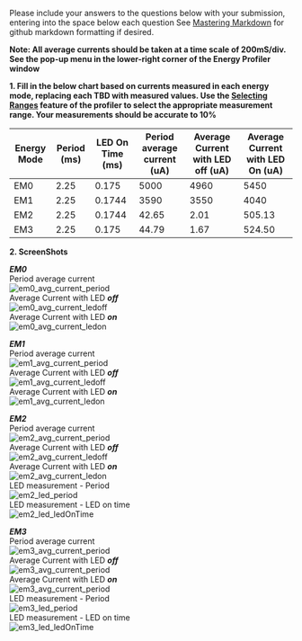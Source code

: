 Please include your answers to the questions below with your submission, entering into the space below each question
See [Mastering Markdown](https://guides.github.com/features/mastering-markdown/) for github markdown formatting if desired.

**Note: All average currents should be taken at a time scale of 200mS/div. See the pop-up menu in the lower-right corner of the Energy Profiler window**

**1. Fill in the below chart based on currents measured in each energy mode, replacing each TBD with measured values.  Use the [Selecting Ranges](https://www.silabs.com/documents/public/user-guides/ug343-multinode-energy-profiler.pdf) feature of the profiler to select the appropriate measurement range.  Your measurements should be accurate to 10%**

Energy Mode | Period (ms) | LED On Time (ms) |Period average current (uA) | Average Current with LED off (uA) | Average Current with LED On (uA)
------------| ------------|------------------|----------------------------|-----------------------------------|---------------------------------
EM0         |    2.25      |        0.175       |          5000               |           4960                     |         5450
EM1         |    2.25      |       0.1744        |          3590               |           3550                     |         4040
EM2         |    2.25      |       0.1744        |          42.65               |            2.01                     |         505.13
EM3         |    2.25      |       0.175        |          44.79               |           1.67                     |        524.50 



**2. ScreenShots**  

***EM0***  
Period average current    
![em0_avg_current_period][em0_avg_current_period]  
Average Current with LED ***off***  
![em0_avg_current_ledoff][em0_avg_current_ledoff]  
Average Current with LED ***on***  
![em0_avg_current_ledon][em0_avg_current_ledon]  

***EM1***  
Period average current    
![em1_avg_current_period][em1_avg_current_period]  
Average Current with LED ***off***  
![em1_avg_current_ledoff][em1_avg_current_ledoff]  
Average Current with LED ***on***  
![em1_avg_current_ledon][em1_avg_current_ledon]  

***EM2***  
Period average current  
![em2_avg_current_period][em2_avg_current_period]  
Average Current with LED ***off***  
![em2_avg_current_ledoff][em2_avg_current_ledoff]  
Average Current with LED ***on***  
![em2_avg_current_ledon][em2_avg_current_ledon]   
LED measurement - Period   
![em2_led_period][em2_led_period]  
LED measurement - LED on time   
![em2_led_ledOnTime][em2_led_ledOnTime]  

***EM3***  
Period average current    
![em3_avg_current_period][em3_avg_current_period]  
Average Current with LED ***off***  
![em3_avg_current_period][em3_avg_current_ledoff]   
Average Current with LED ***on***  
![em3_avg_current_period][em3_avg_current_ledon]   
LED measurement - Period   
![em3_led_period][em3_led_period]  
LED measurement - LED on time   
![em3_led_ledOnTime][em3_led_ledOnTime]  

[em0_avg_current_period]: screenshots/em0_led_period.jpg "em0_avg_current_period"
[em0_avg_current_ledoff]: screenshots/em0_led_of.jpg "em0_avg_current_ledoff"
[em0_avg_current_ledon]: screenshots/em0_led_on.jpg "em0_avg_current_ledon"

[em1_avg_current_period]: screenshots/em1_led_period.jpg "em1_avg_current_period"
[em1_avg_current_ledoff]: screenshots/em1_led_off.jpg "em1_avg_current_ledoff"
[em1_avg_current_ledon]: screenshots/em1_led_on.jpg "em1_avg_current_ledon"

[em2_avg_current_period]: screenshots/em2_led_period.jpg "em2_avg_current_period"
[em2_avg_current_ledoff]: screenshots/em2_led_off.jpg "em2_avg_current_ledoff"
[em2_avg_current_ledon]: screenshots/em2_led_on.jpg "em2_avg_current_ledon"
[em2_led_period]: screenshots/em2_led_period.jpg "em2_led_period"
[em2_led_ledOnTime]: screenshots/em2_led_on.jpg "em2_led_ledOnTime"

[em3_avg_current_period]: screenshots/em3_led_period.jpg "em3_avg_current_period"
[em3_avg_current_ledoff]: screenshots/em3_led_off.jpg "em3_avg_current_ledoff"
[em3_avg_current_ledon]: screenshots/em3_led_on.jpg "em3_avg_current_ledon"
[em3_led_period]: screenshots/em3_led_period.jpg "em3_led_period"
[em3_led_ledOnTime]: screenshots/em3_led_on.jpg "em3_led_ledOnTime"
